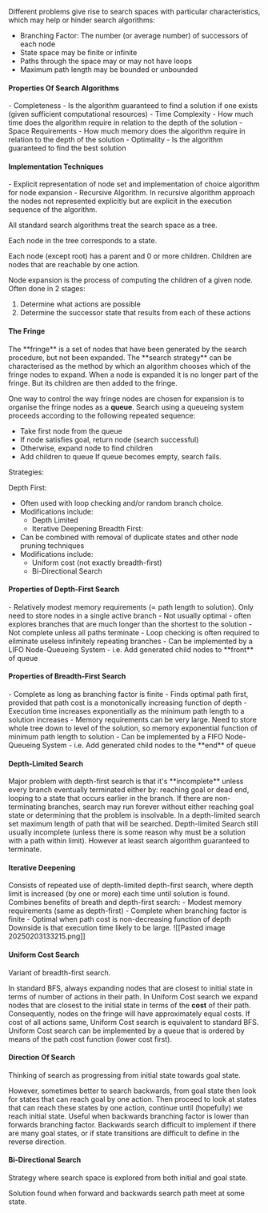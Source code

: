Different problems give rise to search spaces with particular characteristics, which may help or hinder search algorithms:
- Branching Factor: The number (or average number) of successors of each node
- State space may be finite or infinite
- Paths through the space may or may not have loops
- Maximum path length may be bounded or unbounded 
<h4>Properties Of Search Algorithms</h4>
- Completeness - Is the algorithm guaranteed to find a solution if one exists (given sufficient computational resources)
- Time Complexity - How much time does the algorithm require in relation to the depth of the solution
- Space Requirements - How much memory does the algorithm require in relation to the depth of the solution
- Optimality - Is the algorithm guaranteed to find the best solution
<h4>Implementation Techniques</h4>
- Explicit representation of node set and implementation of choice algorithm for node expansion
- Recursive Algorithm. In recursive algorithm approach the nodes not represented explicitly but are explicit in the execution sequence of the algorithm.

All standard search algorithms treat the search space as a tree.

Each node in the tree corresponds to a state.

Each node (except root) has a parent and 0 or more children. Children are nodes that are reachable by one action.

Node expansion is the process of computing the children of a given node.
Often done in 2 stages:
1. Determine what actions are possible
2. Determine the successor state that results from each of these actions
<h4>The Fringe</h4>
The **fringe** is a set of nodes that have been generated by the search procedure, but not been expanded.
The **search strategy** can be characterised as the method by which an algorithm chooses which of the fringe nodes to expand.
When a node is expanded it is no longer part of the fringe. But its children are then added to the fringe.

One way to control the way fringe nodes are chosen for expansion is to organise the fringe nodes as a **queue**. Search using a queueing system proceeds according to the following repeated sequence: 
- Take first node from the queue
- If node satisfies goal, return node (search successful)
- Otherwise, expand node to find children
- Add children to queue
If queue becomes empty, search fails.

Strategies: 

Depth First:
- Often used with loop checking and/or random branch choice.
- Modifications include: 
	- Depth Limited
	- Iterative Deepening
Breadth First:
- Can be combined with removal of duplicate states and other node pruning techniques
- Modifications include:
	- Uniform cost (not exactly breadth-first)
	- Bi-Directional Search

<h4>Properties of Depth-First Search</h4>
- Relatively modest memory requirements (∝ path length to solution). Only need to store nodes in a single active branch
- Not usually optimal - often explores branches that are much longer than the shortest to the solution
- Not complete unless all paths terminate
- Loop checking is often required to eliminate useless infinitely repeating branches
- Can be implemented by a LIFO Node-Queueing System - i.e. Add generated child nodes to **front** of queue
<h4>Properties of Breadth-First Search</h4>
- Complete as long as branching factor is finite
- Finds optimal path first, provided that path cost is a monotonically increasing function of depth
- Execution time increases exponentially as the minimum path length to a solution increases
- Memory requirements can be very large. Need to store whole tree down to level of the solution, so memory exponential function of minimum path length to solution
- Can be implemented by a FIFO Node-Queueing System - i.e. Add generated child nodes to the **end** of queue
<h4>Depth-Limited Search</h4>
Major problem with depth-first search is that it's **incomplete** unless every branch eventually terminated either by: reaching goal or dead end, looping to a state that occurs earlier in the branch. 
If there are non-terminating branches, search may run forever without either reaching goal state or determining that the problem is insolvable.
In a depth-limited search set maximum length of path that will be searched.
Depth-limited Search still usually incomplete (unless there is some reason why must be a solution with a path within limit). However at least search algorithm guaranteed to terminate.
<h4>Iterative Deepening</h4>
Consists of repeated use of depth-limited depth-first search, where depth limit is increased (by one or more) each time until solution is found.
Combines benefits of breath and depth-first search:
- Modest memory requirements (same as depth-first)
- Complete when branching factor is finite
- Optimal when path cost is non-decreasing function of depth
Downside is that execution time likely to be large.
![[Pasted image 20250203133215.png]]
<h4>Uniform Cost Search</h4>
Variant of breadth-first search.

In standard BFS, always expanding nodes that are closest to initial state in terms of number of actions in their path. In Uniform Cost search we expand nodes that are closest to the initial state in terms of the **cost** of their path. Consequently, nodes on the fringe will have approximately equal costs.
If cost of all actions same, Uniform Cost search is equivalent to standard BFS. 
Uniform Cost search can be implemented by a queue that is ordered by means of the path cost function (lower cost first).
<h4> Direction Of Search</h4>
Thinking of search as progressing from initial state towards goal state.

However, sometimes better to search backwards, from goal state then look for states that can reach goal by one action.
Then proceed to look at states that can reach these states by one action, continue until (hopefully) we reach initial state.
Useful when backwards branching factor is lower than forwards branching factor. 
Backwards search difficult to implement if there are many goal states, or if state transitions are difficult to define in the reverse direction.
<h4>Bi-Directional Search</h4>
Strategy where search space is explored from both initial and goal state.

Solution found when forward and backwards search path meet at some state.